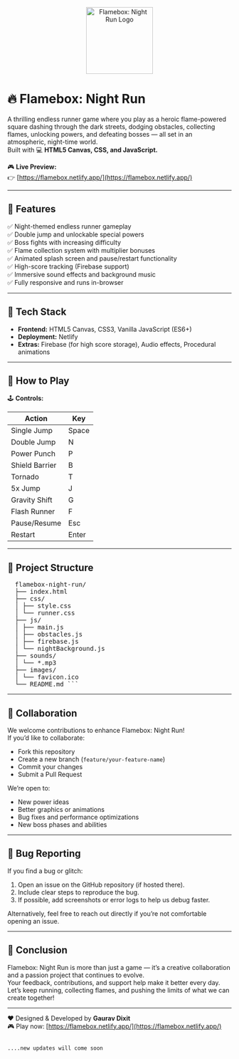 <p align="center">
  <img src="https://i.postimg.cc/mrZK7Zvx/android-chrome-512x512.png" alt="Flamebox: Night Run Logo" width="150" />
</p>

# 🔥 Flamebox: Night Run

A thrilling endless runner game where you play as a heroic flame-powered square dashing through the dark streets, dodging obstacles, collecting flames, unlocking powers, and defeating bosses — all set in an atmospheric, night-time world.  
Built with 💻 **HTML5 Canvas, CSS, and JavaScript.**

🎮 **Live Preview:**  
👉 [https://flamebox.netlify.app/](https://flamebox.netlify.app/)

---

## 🚀 Features

✅ Night-themed endless runner gameplay  
✅ Double jump and unlockable special powers  
✅ Boss fights with increasing difficulty  
✅ Flame collection system with multiplier bonuses  
✅ Animated splash screen and pause/restart functionality  
✅ High-score tracking (Firebase support)  
✅ Immersive sound effects and background music  
✅ Fully responsive and runs in-browser

---

## 🔧 Tech Stack

- **Frontend:** HTML5 Canvas, CSS3, Vanilla JavaScript (ES6+)
- **Deployment:** Netlify
- **Extras:** Firebase (for high score storage), Audio effects, Procedural animations

---

## 📝 How to Play

🕹 **Controls:**

| Action             | Key |
|--------------------|-----|
| Single Jump        | Space |
| Double Jump        | N |
| Power Punch        | P |
| Shield Barrier     | B |
| Tornado            | T |
| 5x Jump            | J |
| Gravity Shift      | G |
| Flash Runner       | F |
| Pause/Resume       | Esc |
| Restart            | Enter |

---

## 📂 Project Structure
<pre lang="bash">  flamebox-night-run/ 
  ├── index.html 
  ├── css/ 
  │ ├── style.css 
  │ └── runner.css 
  ├── js/ 
  │ ├── main.js 
  │ ├── obstacles.js 
  │ ├── firebase.js 
  │ └── nightBackground.js 
  ├── sounds/ 
  │ └── *.mp3 
  ├── images/ 
  │ └── favicon.ico 
  └── README.md ``` </pre>
---

## 🤝 Collaboration

We welcome contributions to enhance Flamebox: Night Run!  
If you’d like to collaborate:

- Fork this repository
- Create a new branch (`feature/your-feature-name`)
- Commit your changes
- Submit a Pull Request

We’re open to:

- New power ideas
- Better graphics or animations
- Bug fixes and performance optimizations
- New boss phases and abilities

---

## 🐞 Bug Reporting

If you find a bug or glitch:

1. Open an issue on the GitHub repository (if hosted there).
2. Include clear steps to reproduce the bug.
3. If possible, add screenshots or error logs to help us debug faster.

Alternatively, feel free to reach out directly if you’re not comfortable opening an issue.  

---

## 📖 Conclusion

Flamebox: Night Run is more than just a game — it’s a creative collaboration and a passion project that continues to evolve.  
Your feedback, contributions, and support help make it better every day.  
Let’s keep running, collecting flames, and pushing the limits of what we can create together!

---

❤️ Designed & Developed by **Gaurav Dixit**  
🎮 Play now: [https://flamebox.netlify.app/](https://flamebox.netlify.app/)


                                                                                        ....new updates will come soon
